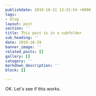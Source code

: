 ```yaml
---
publishdate: 2019-10-31 13:32:54 +0000
tags:
- blog
layout: post
section: ''
title: This post is in a subfolder
sub_heading: ''
date: 2019-10-29
banner_image: ''
related_posts: []
gallery: []
category: ''
markdown_description: ''
block: []

---
```

OK. Let's see if this works.